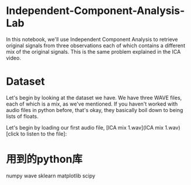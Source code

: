 # Independent-Component-Analysis-Lab
In this notebook, we'll use Independent Component Analysis to retrieve original signals from three observations each of which contains a different mix of the original signals. This is the same problem explained in the ICA video.

# Dataset
Let's begin by looking at the dataset we have. We have three WAVE files, each of which is a mix, as we've mentioned. If you haven't worked with audio files in python before, that's okay, they basically boil down to being lists of floats.

Let's begin by loading our first audio file, [ICA mix 1.wav](ICA mix 1.wav) [click to listen to the file]:

# 用到的python库
numpy
wave
sklearn
matplotlib
scipy